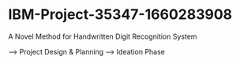 # IBM-Project-35347-1660283908
A Novel Method for Handwritten Digit Recognition System

--> Project Design & Planning
    --> Ideation Phase

